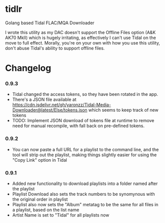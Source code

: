 # tidlr
Golang based Tidal FLAC/MQA Downloader

I wrote this utility as my DAC doesn't support the Offline Files option (A&K AK70 MkII) which is hugely irritating, as effectively I can't use Tidal on the move to full effect.  Morally, you're on your own with how you use this utility, don't abuse Tidal's ability to support offline files.

# Changelog

### 0.9.3

* Tidal changed the access tokens, so they have been rotated in the app.
* There's a JSON file available at https://cdn.jsdelivr.net/gh/yaronzz/Tidal-Media-Downloader@latest/Else/tokens.json which seems to keep track of new tokens
* TODO: Implement JSON download of tokens file at runtime to remove need for manual recompile, with fall back on pre-defined tokens.

### 0.9.2

* You can now paste a full URL for a playlist to the command line, and the tool will strip out the playlist, making things slightly easier for using the "Copy Link" option in Tidal

### 0.9.1

* Added new functionality to download playlists into a folder named after the playlist
* Playlist Download also sets the track numbers to be synomynous with the original order in playlist
* Playlist also now sets the "Album" metatag to be the same for all files in a playlist, based on the list name
* Artist Name is set to "Tidal" for all playlists now
